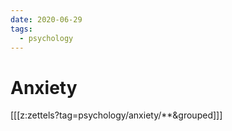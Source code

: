 ```yaml
---
date: 2020-06-29
tags:
  - psychology
---
```


# Anxiety

[[[z:zettels?tag=psychology/anxiety/**&grouped]]]

